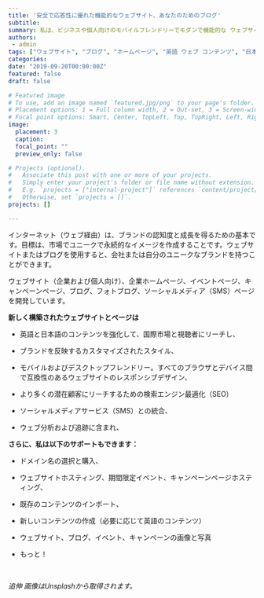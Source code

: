 ```yaml
---
title: '安全で応答性に優れた機能的なウェブサイト、あなたのためのブログ'
subtitle: 
summary: 私は、ビジネスや個人向けのモバイルフレンドリーでモダンで機能的な ウェブサイトブログを作成しています。
authors: 
 - admin
tags: ["ウェブサイト", "ブログ", "ホームページ", "英語 ウェブ コンテンツ", "日本語 ウェブ コンテンツ", "ドメイン名"]
categories:
date: "2019-09-20T00:00:00Z"
featured: false
draft: false

# Featured image
# To use, add an image named `featured.jpg/png` to your page's folder.
# Placement options: 1 = Full column width, 2 = Out-set, 3 = Screen-width
# Focal point options: Smart, Center, TopLeft, Top, TopRight, Left, Right, BottomLeft, Bottom, BottomRight
image:
  placement: 3
  caption: 
  focal_point: ""
  preview_only: false

# Projects (optional).
#   Associate this post with one or more of your projects.
#   Simply enter your project's folder or file name without extension.
#   E.g. `projects = ["internal-project"]` references `content/project/deep-learning/index.md`.
#   Otherwise, set `projects = []`.
projects: []

---
```


インターネット（ウェブ経由）は、ブランドの認知度と成長を得るための基本です。目標は、市場でユニークで永続的なイメージを作成することです。ウェブサイトまたはブログを使用すると、会社または自分のユニークなブランドを持つことができます。

ウェブサイト（企業および個人向け）、企業ホームページ、イベントページ、キャンペーンページ、ブログ、フォトブログ、ソーシャルメディア（SMS）ページを開発しています。

**新しく構築されたウェブサイトとページは**

-	英語と日本語のコンテンツを強化して、国際市場と視聴者にリーチし、

-	ブランドを反映するカスタマイズされたスタイル、

-	モバイルおよびデスクトップフレンドリー。すべてのブラウザとデバイス間で互換性のあるウェブサイトのレスポンシブデザイン、

-	より多くの潜在顧客にリーチするための検索エンジン最適化（SEO）

-	ソーシャルメディアサービス（SMS）との統合、

-	ウェブ分析および追跡に含まれ、

**さらに、私は以下のサポートもできます：** 

- ドメイン名の選択と購入、

-	ウェブサイトホスティング、期間限定イベント、キャンペーンページホスティング、

-	既存のコンテンツのインポート、

-	新しいコンテンツの作成（必要に応じて英語のコンテンツ）

-	ウェブサイト、ブログ、イベント、キャンペーンの画像と写真

-	もっと！

</br>

*追伸 画像はUnsplashから取得されます。*
